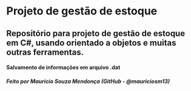 # Projeto de gestão de estoque

## Repositório para projeto de gestão de estoque em C#, usando orientado a objetos e muitas outras ferramentas.

#### Salvamento de informações em arquivo .dat

##### Feito por Mauricio Souza Mendonça (GitHub - @mauriciosm13)

